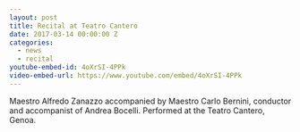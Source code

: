 ```yaml
---
layout: post
title: Recital at Teatro Cantero
date: 2017-03-14 00:00:00 Z
categories:
  - news
  - recital
youtube-embed-id: 4oXrSI-4PPk
video-embed-url: https://www.youtube.com/embed/4oXrSI-4PPk
---
```

Maestro Alfredo Zanazzo accompanied by Maestro Carlo Bernini, conductor and accompanist of Andrea Bocelli.  Performed at the Teatro Cantero, Genoa.